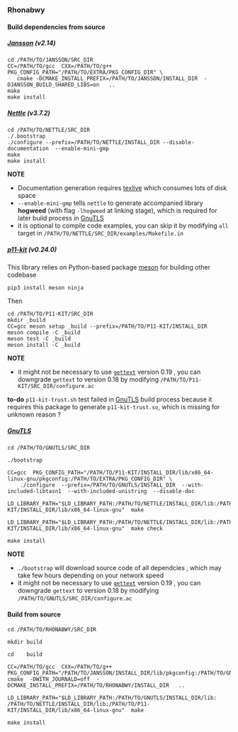 ### Rhonabwy

#### Build dependencies from source

##### [Jansson](https://github.com/akheron/jansson) (v2.14)

```
cd /PATH/TO/JANSSON/SRC_DIR
CC=/PATH/TO/gcc  CXX=/PATH/TO/g++  PKG_CONFIG_PATH="/PATH/TO/EXTRA/PKG_CONFIG_DIR" \
   cmake -DCMAKE_INSTALL_PREFIX=/PATH/TO/JANSSON/INSTALL_DIR  -DJANSSON_BUILD_SHARED_LIBS=on   ..
make
make install
```

##### [Nettle](https://github.com/gnutls/nettle) (v3.7.2)
```
cd /PATH/TO/NETTLE/SRC_DIR
./.bootstrap
./configure --prefix=/PATH/TO/NETTLE/INSTALL_DIR --disable-documentation  --enable-mini-gmp
make
make install
```
**NOTE**
* Documentation generation requires [texlive](https://github.com/TeX-Live) which consumes lots of disk space
* `--enable-mini-gmp` tells `nettle` to generate accompanied library **hogweed** (with flag `-lhogweed` at linking stage), which is required for later build process in [GnuTLS](.#gnutls)
* it is optional to compile code examples, you can skip it by modifying `all` target in `/PATH/TO/NETTLE/SRC_DIR/examples/Makefile.in`


##### [p11-kit](https://github.com/p11-glue/p11-kit) (v0.24.0)
This library relies on Python-based package [meson](https://github.com/mesonbuild/meson) for building other codebase
```
pip3 install meson ninja
```
Then
```
cd /PATH/TO/P11-KIT/SRC_DIR
mkdir _build
CC=gcc meson setup _build --prefix=/PATH/TO/P11-KIT/INSTALL_DIR
meson compile -C _build
meson test -C _build
meson install -C _build
```

**NOTE**
* it might not be necessary to use [`gettext`](https://packages.ubuntu.com/search?keywords=gettext) version 0.19 , you can downgrade `gettext` to version 0.18 by modifying `/PATH/TO/P11-KIT/SRC_DIR/configure.ac`

**to-do**
`p11-kit-trust.sh` test failed in [GnuTLS](.#gnutls) build process because it requires this package to generate `p11-kit-trust.so`, which is missing for unknown reason ?


##### [GnuTLS](#gnutls)
```
cd /PATH/TO/GNUTLS/SRC_DIR

./bootstrap

CC=gcc  PKG_CONFIG_PATH="/PATH/TO/P11-KIT/INSTALL_DIR/lib/x86_64-linux-gnu/pkgconfig:/PATH/TO/EXTRA/PKG_CONFIG_DIR" \
    ./configure  --prefix=/PATH/TO/GNUTLS/INSTALL_DIR  --with-included-libtasn1  --with-included-unistring  --disable-doc

LD_LIBRARY_PATH="$LD_LIBRARY_PATH:/PATH/TO/NETTLE/INSTALL_DIR/lib:/PATH/TO/P11-KIT/INSTALL_DIR/lib/x86_64-linux-gnu"  make

LD_LIBRARY_PATH="$LD_LIBRARY_PATH:/PATH/TO/NETTLE/INSTALL_DIR/lib:/PATH/TO/P11-KIT/INSTALL_DIR/lib/x86_64-linux-gnu"  make check

make install
```

**NOTE**
* `./bootstrap` will download source code of all dependcies , which may take few hours depending on your network speed
* it might not be necessary to use [`gettext`](https://packages.ubuntu.com/search?keywords=gettext) version 0.19 , you can downgrade `gettext` to version 0.18 by modifying `/PATH/TO/GNUTLS/SRC_DIR/configure.ac`



#### Build from source

```
cd /PATH/TO/RHONABWY/SRC_DIR

mkdir build

cd    build

CC=/PATH/TO/gcc  CXX=/PATH/TO/g++ PKG_CONFIG_PATH="/PATH/TO/JANSSON/INSTALL_DIR/lib/pkgconfig:/PATH/TO/GNUTLS/INSTALL_DIR/lib/pkgconfig:/PATH/TO/NETTLE/INSTALL_DIR/lib/pkgconfig:/PATH/TO/EXTRA/PKG_CONFIG_DIR"   cmake  -DWITH_JOURNALD=off  -DCMAKE_INSTALL_PREFIX=/PATH/TO/RHONABWY/INSTALL_DIR   ..

LD_LIBRARY_PATH="$LD_LIBRARY_PATH:/PATH/TO/GNUTLS/INSTALL_DIR/lib: /PATH/TO/NETTLE/INSTALL_DIR/lib:/PATH/TO/P11-KIT/INSTALL_DIR/lib/x86_64-linux-gnu"  make

make install
```

